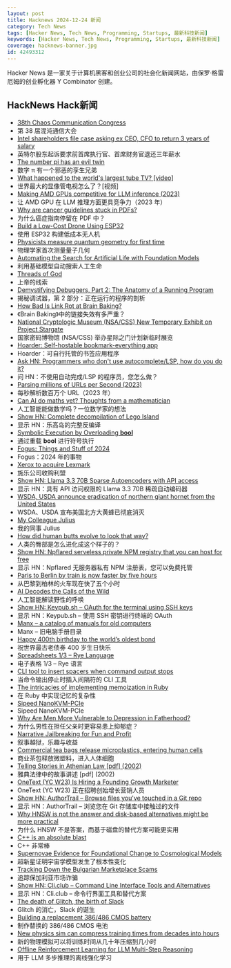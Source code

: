 ```yaml
---
layout: post
title: Hacknews 2024-12-24 新闻
category: Tech News
tags: [Hacker News, Tech News, Programming, Startups, 最新科技新闻]
keywords: [Hacker News, Tech News, Programming, Startups, 最新科技新闻]
coverage: hacknews-banner.jpg
id: 42493312
---
```


Hacker News 是一家关于计算机黑客和创业公司的社会化新闻网站，由保罗·格雷厄姆的创业孵化器 Y Combinator 创建。

## HackNews Hack新闻

- [38th Chaos Communication Congress](https://events.ccc.de/congress/2024/infos/index.html)
- 第 38 届混沌通信大会
- [Intel shareholders file case asking ex CEO, CFO to return 3 years of salary](https://www.cfodive.com/news/intel-shareholders-yank-exceo-cfo-compensation-foundry/736193/)
- 英特尔股东起诉要求前首席执行官、首席财务官退还三年薪水
- [The number pi has an evil twin](https://mathstodon.xyz/@johncarlosbaez/113703444230936435)
- 数字 π 有一个邪恶的孪生兄弟
- [What happened to the world's largest tube TV? [video]](https://www.youtube.com/watch?v=JfZxOuc9Qwk)
- 世界最大的显像管电视怎么了？[视频]
- [Making AMD GPUs competitive for LLM inference (2023)](https://blog.mlc.ai/2023/08/09/Making-AMD-GPUs-competitive-for-LLM-inference)
- 让 AMD GPU 在 LLM 推理方面更具竞争力（2023 年）
- [Why are cancer guidelines stuck in PDFs?](https://seangeiger.substack.com/p/why-are-cancer-guidelines-stuck-in)
- 为什么癌症指南停留在 PDF 中？
- [Build a Low-Cost Drone Using ESP32](https://www.digikey.com/en/maker/projects/a-step-by-step-guide-to-build-a-low-cost-drone-using-esp32/8afccd0690574bcebfa0d2ad6fd0a391)
- 使用 ESP32 构建低成本无人机
- [Physicists measure quantum geometry for first time](https://phys.org/news/2024-12-physicists-quantum-geometry.html)
- 物理学家首次测量量子几何
- [Automating the Search for Artificial Life with Foundation Models](https://sakana.ai/asal/)
- 利用基础模型自动搜索人工生命
- [Threads of God](https://www.atlasobscura.com/foods/threads-of-god-pasta-sardinia)
- 上帝的线索
- [Demystifying Debuggers, Part 2: The Anatomy of a Running Program](https://www.rfleury.com/p/demystifying-debuggers-part-2-the)
- 揭秘调试器，第 2 部分：正在运行的程序的剖析
- [How Bad Is Link Rot at Brain Baking?](https://brainbaking.com/post/2024/12/how-bad-is-link-rot-at-brain-baking/)
- 《Brain Baking》中的链接失效有多严重？
- [National Cryptologic Museum (NSA/CSS) New Temporary Exhibit on Project Stargate](https://www.nsa.gov/Press-Room/News-Highlights/Article/Article/3946210/new-exhibits-at-the-national-cryptologic-museum-unlock-your-curiosity/)
- 国家密码博物馆 (NSA/CSS) 举办星际之门计划新临时展览
- [Hoarder: Self-hostable bookmark-everything app](https://github.com/hoarder-app/hoarder)
- Hoarder：可自行托管的书签应用程序
- [Ask HN: Programmers who don't use autocomplete/LSP, how do you do it?]()
- 问 HN：不使用自动完成/LSP 的程序员，您怎么做？
- [Parsing millions of URLs per Second (2023)](https://onlinelibrary.wiley.com/doi/10.1002/spe.3296)
- 每秒解析数百万个 URL（2023 年）
- [Can AI do maths yet? Thoughts from a mathematician](https://xenaproject.wordpress.com/2024/12/22/can-ai-do-maths-yet-thoughts-from-a-mathematician/)
- 人工智能能做数学吗？一位数学家的想法
- [Show HN: Complete decompilation of Lego Island](https://github.com/isledecomp/isle)
- 显示 HN：乐高岛的完整反编译
- [Symbolic Execution by Overloading __bool__](https://www.philipzucker.com/overload_bool/)
- 通过重载 __bool__ 进行符号执行
- [Fogus: Things and Stuff of 2024](https://blog.fogus.me/2024/12/23/the-best-things-and-stuff-of-2024/)
- Fogus：2024 年的事物
- [Xerox to acquire Lexmark](https://newsroom.lexmark.com/2024-12-23-Xerox-to-Acquire-Lexmark)
- 施乐公司收购利盟
- [Show HN: Llama 3.3 70B Sparse Autoencoders with API access](https://www.goodfire.ai/papers/mapping-latent-spaces-llama/)
- 显示 HN：具有 API 访问权限的 Llama 3.3 70B 稀疏自动编码器
- [WSDA, USDA announce eradication of northern giant hornet from the United States](https://agr.wa.gov/about-wsda/news-and-media-relations/news-releases?article=41658)
- WSDA、USDA 宣布美国北方大黄蜂已彻底消灭
- [My Colleague Julius](https://ploum.net/2024-12-23-julius-en.html)
- 我的同事 Julius
- [How did human butts evolve to look that way?](https://massivesci.com/articles/butts-shape-big-anthropologist-evolution-how-why-explainer/)
- 人类的臀部是怎么进化成这个样子的？
- [Show HN: Npflared serveless private NPM registry that you can host for free](https://npflared.thomas-cogez.fr/)
- 显示 HN：Npflared 无服务器私有 NPM 注册表，您可以免费托管
- [Paris to Berlin by train is now faster by five hours](https://www.theguardian.com/travel/2024/dec/24/paris-to-berlin-by-train-faster-service-via-strasbourg)
- 从巴黎到柏林的火车现在快了五个小时
- [AI Decodes the Calls of the Wild](https://www.nature.com/immersive/d41586-024-04050-5/index.html)
- 人工智能解读野性的呼唤
- [Show HN: Keypub.sh – OAuth for the terminal using SSH keys](https://keypub.sh/)
- 显示 HN：Keypub.sh – 使用 SSH 密钥进行终端的 OAuth
- [Manx – a catalog of manuals for old computers](https://manx-docs.org/about.php)
- Manx – 旧电脑手册目录
- [Happy 400th birthday to the world’s oldest bond](https://www.ft.com/content/5122706e-39ca-4bbc-95cc-373188a9b1c9)
- 祝世界最古老债券 400 岁生日快乐
- [Spreadsheets 1/3 – Rye Language](https://ryelang.org/cookbook/working-with/spreadsheets/)
- 电子表格 1/3 – Rye 语言
- [CLI tool to insert spacers when command output stops](https://github.com/samwho/spacer)
- 当命令输出停止时插入间隔符的 CLI 工具
- [The intricacies of implementing memoization in Ruby](https://denisdefreyne.com/articles/2024-memoization/)
- 在 Ruby 中实现记忆的复杂性
- [Sipeed NanoKVM-PCIe](https://www.cnx-software.com/2024/12/24/sipeed-nanokvm-pcie-is-an-inexpensive-kvm-over-ip-solution-with-optional-wifi-6-and-poe-support/)
- Sipeed NanoKVM-PCIe
- [Why Are Men More Vulnerable to Depression in Fatherhood?](https://thereader.mitpress.mit.edu/why-are-men-more-vulnerable-to-depression-in-fatherhood/)
- 为什么男性在担任父亲时更容易患上抑郁症？
- [Narrative Jailbreaking for Fun and Profit](https://interconnected.org/home/2024/12/23/jailbreaking)
- 叙事越狱，乐趣与收益
- [Commercial tea bags release microplastics, entering human cells](https://medicalxpress.com/news/2024-12-commercial-tea-bags-millions-microplastics.html)
- 商业茶包释放微塑料，进入人体细胞
- [Telling Stories in Athenian Law [pdf] (2002)](https://classicalstudies.org/sites/default/files/documents/Gagarin.pdf)
- 雅典法律中的故事讲述 [pdf] (2002)
- [OneText (YC W23) Is Hiring a Founding Growth Marketer]()
- OneText (YC W23) 正在招聘创始增长营销人员
- [Show HN: AuthorTrail – Browse files you've touched in a Git repo](https://github.com/sarimabbas/authortrail)
- 显示 HN：AuthorTrail – 浏览您在 Git 存储库中接触过的文件
- [Why HNSW is not the answer and disk-based alternatives might be more practical](https://blog.pgvecto.rs/why-hnsw-is-not-the-answer)
- 为什么 HNSW 不是答案，而基于磁盘的替代方案可能更实用
- [C++ is an absolute blast](https://learncodethehardway.com/blog/31-c-plus-plus-is-an-absolute-blast/)
- C++ 非常棒
- [Supernovae Evidence for Foundational Change to Cosmological Models](https://arxiv.org/abs/2412.15143)
- 超新星证明宇宙学模型发生了根本性变化
- [Tracking Down the Bulgarian Marketplace Scams](https://sy1.sh/posts/2024-19-12-investigation-on-scams/)
- 追踪保加利亚市场诈骗
- [Show HN: Cli.club – Command Line Interface Tools and Alternatives](https://cli.club)
- 显示 HN：Cli.club – 命令行界面工具和替代方案
- [The death of Glitch, the birth of Slack](https://buildingslack.com/the-death-of-glitch-the-birth-of-slack/)
- Glitch 的消亡，Slack 的诞生
- [Building a replacement 386/486 CMOS battery](https://rubenerd.com/building-a-replacement-486-cmos-motherboard-battery/)
- 制作替换的 386/486 CMOS 电池
- [New physics sim can compress training times from decades into hours](https://arstechnica.com/information-technology/2024/12/new-physics-sim-trains-robots-430000-times-faster-than-reality/)
- 新的物理模拟可以将训练时间从几十年压缩到几小时
- [Offline Reinforcement Learning for LLM Multi-Step Reasoning](https://arxiv.org/abs/2412.16145)
- 用于 LLM 多步推理的离线强化学习

